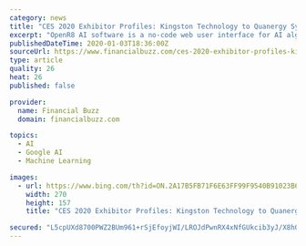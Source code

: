 ```yaml
---
category: news
title: "CES 2020 Exhibitor Profiles: Kingston Technology to Quanergy Systems"
excerpt: "OpenR8 AI software is a no-code web user interface for AI algorithms which can make AI much easier. It’s also portable green software with Python, CUDA, cuDNN, TensorFlow, Keras, PyTorch, OpenVINO, TensorRT, Caffe, Spyder, Jupyter Notebook, Jupyter Lab, pip, conda, etc. LeddarTech provides the most versatile and scalable auto and mobility ..."
publishedDateTime: 2020-01-03T18:36:00Z
sourceUrl: https://www.financialbuzz.com/ces-2020-exhibitor-profiles-kingston-technology-to-quanergy-systems/
type: article
quality: 26
heat: 26
published: false

provider:
  name: Financial Buzz
  domain: financialbuzz.com

topics:
  - AI
  - Google AI
  - Machine Learning

images:
  - url: https://www.bing.com/th?id=ON.2A17B5FB71F6E63FF99F9540B91023B6
    width: 270
    height: 157
    title: "CES 2020 Exhibitor Profiles: Kingston Technology to Quanergy Systems"

secured: "L5cpUXd8700PWZ2BUm961+rSjEfoyjWI/LROJdPwnRX4xNfGUkcib3yJ/X8hQoYJANg9sJD22fWS1fmPC7Re1eGnyOF40k6Ov9M+uvHfaYyRJv5APy+hVRNDJztXuybTrrFrLRJegL5zD2YO9bwv/zzZ6iB4fJ5lFQ1ylaQHj4Tu2WHhtEEyJhwxHpxoUAOu58Pbrbgi2BN7GkmWb7yMtwiR18FnTXUZMkQPWoDa/XMApNMtQ2h/jVvSH/ffEYvxVzC31UT4Kl3asr2Qgn3O+g==;h6aopEc19a2DZR/uXwryxQ=="
---
```


